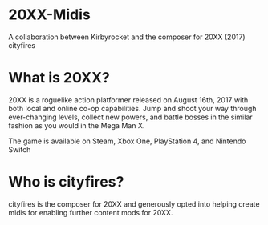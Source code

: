 # 20XX-Midis
A collaboration between Kirbyrocket and the composer for 20XX (2017) cityfires 

# What is 20XX?
20XX is a roguelike action platformer released on August 16th, 2017 with both local and online co-op capabilities. Jump and shoot your way through ever-changing levels, collect new powers, and battle bosses in the similar fashion as you would in the Mega Man X.

The game is available on Steam, Xbox One, PlayStation 4, and Nintendo Switch

# Who is cityfires?
cityfires is the composer for 20XX and generously opted into helping create midis for enabling further content mods for 20XX.
